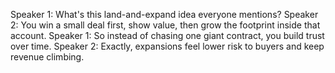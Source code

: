 Speaker 1: What's this land-and-expand idea everyone mentions?
Speaker 2: You win a small deal first, show value, then grow the footprint inside that account.
Speaker 1: So instead of chasing one giant contract, you build trust over time.
Speaker 2: Exactly, expansions feel lower risk to buyers and keep revenue climbing.
